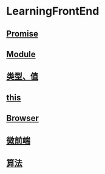 # LearningFrontEnd

## [Promise](https://github.com/nolanlin/learningFrontEnd/tree/main/learnPromise/)

## [Module](https://github.com/nolanlin/learningFrontEnd/tree/main/learnModule)

## [类型、值](https://github.com/nolanlin/learningFrontEnd/tree/main/learnTypeAndValue)

## [this](https://github.com/nolanlin/learningFrontEnd/tree/main/learnThis)

## [Browser](https://github.com/nolanlin/learningFrontEnd/tree/main/learnBrowser)

## [微前端](https://github.com/nolanlin/learningFrontEnd/tree/main/learnSingleSpa)

## [算法](https://github.com/nolanlin/learningFrontEnd/tree/main/learnAlgorithm)
